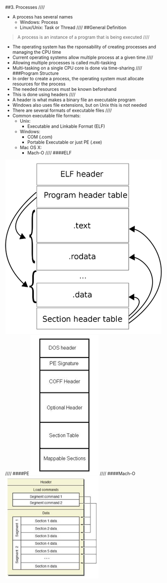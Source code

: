 ##3. Processes
////
+ A process has several names
  + Windows: Process
  + Linux/Unix: Task or Thread
////
##General Definition
> A process is an instance of a program
> that is being executed
////
+ The operating system has the rsponsability of
  creating processes and managing the CPU time
+ Current operating systems allow multiple process at a given time
////
+ Allowing multiple processes is called multi-tasking
+ Multi-tasking on a single CPU core is done via time-sharing
////
###Program Structure
+ In order to create a process, the operating system must allocate resources for the process
+ The needed resources must be known beforehand
+ This is done using headers
////
+ A header is what makes a binary file an executable program
+ Windows also uses file extensions, but on Unix this is not needed
+ There are several formats of executable files
////
+ Common executable file formats:
  + Unix:
    + Executable and Linkable Format (ELF)
  + Windows:
    + COM (.com)
    + Portable Executable or just PE (.exe)
  + Mac OS X:
    + Mach-O
////
####ELF
<img src="../img/elf.png">
////
####PE
<img src="../img/pe.JPG">
////
####Mach-O
<img src="../img/macho.JPG" style="width:300px;">
